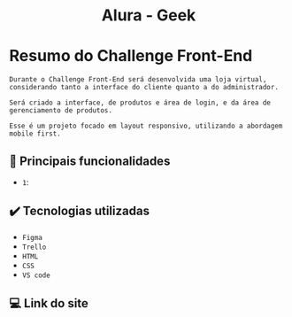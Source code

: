 <h1 align="center" font-size="bold"> Alura - Geek </h1>

# Resumo do Challenge Front-End

<p>
  
  ``Durante o Challenge Front-End será desenvolvida uma loja virtual, considerando tanto a interface do cliente quanto a do administrador.``
  
  ``Será criado a interface, de produtos e área de login, e da área de gerenciamento de produtos.``
  
  ``Esse é um projeto focado em layout responsivo, utilizando a abordagem mobile first.``

</p>

## 🔨 Principais funcionalidades

- `1`: 

## ✔️ Tecnologias utilizadas

- ``Figma``
- ``Trello``
- ``HTML``
- ``CSS``
- ``VS code``

## 💻 Link do site